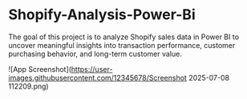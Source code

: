 # Shopify-Analysis-Power-Bi
The goal of this project is to analyze Shopify sales data in Power BI to uncover meaningful insights into transaction performance, customer purchasing behavior, and long-term customer value.

![App Screenshot](https://user-images.githubusercontent.com/12345678/Screenshot 2025-07-08 112209.png)


